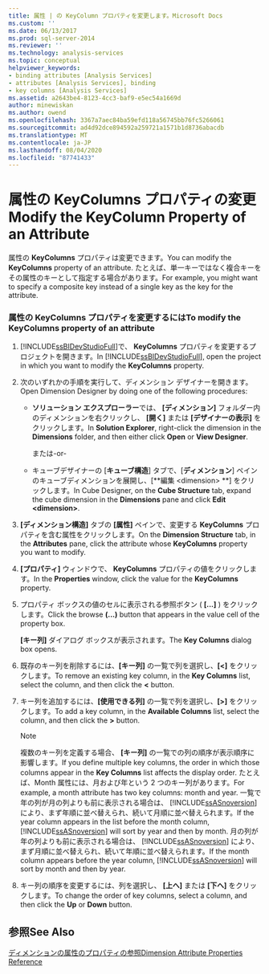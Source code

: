 ```yaml
---
title: 属性 | の KeyColumn プロパティを変更します。Microsoft Docs
ms.custom: ''
ms.date: 06/13/2017
ms.prod: sql-server-2014
ms.reviewer: ''
ms.technology: analysis-services
ms.topic: conceptual
helpviewer_keywords:
- binding attributes [Analysis Services]
- attributes [Analysis Services], binding
- key columns [Analysis Services]
ms.assetid: a2643be4-8123-4cc3-baf9-e5ec54a1669d
author: minewiskan
ms.author: owend
ms.openlocfilehash: 3367a7aec84ba59efd118a56745bb76fc5266061
ms.sourcegitcommit: ad4d92dce894592a259721a1571b1d8736abacdb
ms.translationtype: MT
ms.contentlocale: ja-JP
ms.lasthandoff: 08/04/2020
ms.locfileid: "87741433"
---
```

# <a name="modify-the-keycolumn-property-of-an-attribute"></a><span data-ttu-id="fa1ea-102">属性の KeyColumns プロパティの変更</span><span class="sxs-lookup"><span data-stu-id="fa1ea-102">Modify the KeyColumn Property of an Attribute</span></span>
  <span data-ttu-id="fa1ea-103">属性の **KeyColumns** プロパティは変更できます。</span><span class="sxs-lookup"><span data-stu-id="fa1ea-103">You can modify the **KeyColumns** property of an attribute.</span></span> <span data-ttu-id="fa1ea-104">たとえば、単一キーではなく複合キーをその属性のキーとして指定する場合があります。</span><span class="sxs-lookup"><span data-stu-id="fa1ea-104">For example, you might want to specify a composite key instead of a single key as the key for the attribute.</span></span>  
  
### <a name="to-modify-the-keycolumns-property-of-an-attribute"></a><span data-ttu-id="fa1ea-105">属性の KeyColumns プロパティを変更するには</span><span class="sxs-lookup"><span data-stu-id="fa1ea-105">To modify the KeyColumns property of an attribute</span></span>  
  
1.  <span data-ttu-id="fa1ea-106">[!INCLUDE[ssBIDevStudioFull](../../includes/ssbidevstudiofull-md.md)]で、 **KeyColumns** プロパティを変更するプロジェクトを開きます。</span><span class="sxs-lookup"><span data-stu-id="fa1ea-106">In [!INCLUDE[ssBIDevStudioFull](../../includes/ssbidevstudiofull-md.md)], open the project in which you want to modify the **KeyColumns** property.</span></span>  
  
2.  <span data-ttu-id="fa1ea-107">次のいずれかの手順を実行して、ディメンション デザイナーを開きます。</span><span class="sxs-lookup"><span data-stu-id="fa1ea-107">Open Dimension Designer by doing one of the following procedures:</span></span>  
  
    -   <span data-ttu-id="fa1ea-108">**ソリューション エクスプローラー**では、 **[ディメンション]** フォルダー内のディメンションを右クリックし、 **[開く]** または **[デザイナーの表示]** をクリックします。</span><span class="sxs-lookup"><span data-stu-id="fa1ea-108">In **Solution Explorer**, right-click the dimension in the **Dimensions** folder, and then either click **Open** or **View Designer**.</span></span>  
  
         <span data-ttu-id="fa1ea-109">または</span><span class="sxs-lookup"><span data-stu-id="fa1ea-109">-or-</span></span>  
  
    -   <span data-ttu-id="fa1ea-110">キューブデザイナーの [**キューブ構造**] タブで、[**ディメンション**] ペインのキューブディメンションを展開し、[\*\*編集 \<dimension> \*\*] をクリックします。</span><span class="sxs-lookup"><span data-stu-id="fa1ea-110">In Cube Designer, on the **Cube Structure** tab, expand the cube dimension in the **Dimensions** pane and click **Edit \<dimension>**.</span></span>  
  
3.  <span data-ttu-id="fa1ea-111">**[ディメンション構造]** タブの **[属性]** ペインで、変更する **KeyColumns** プロパティを含む属性をクリックします。</span><span class="sxs-lookup"><span data-stu-id="fa1ea-111">On the **Dimension Structure** tab, in the **Attributes** pane, click the attribute whose **KeyColumns** property you want to modify.</span></span>  
  
4.  <span data-ttu-id="fa1ea-112">**[プロパティ]** ウィンドウで、 **KeyColumns** プロパティの値をクリックします。</span><span class="sxs-lookup"><span data-stu-id="fa1ea-112">In the **Properties** window, click the value for the **KeyColumns** property.</span></span>  
  
5.  <span data-ttu-id="fa1ea-113">プロパティ ボックスの値のセルに表示される参照ボタン ( **[...]** ) をクリックします。</span><span class="sxs-lookup"><span data-stu-id="fa1ea-113">Click the browse **(...)** button that appears in the value cell of the property box.</span></span>  
  
     <span data-ttu-id="fa1ea-114">**[キー列]** ダイアログ ボックスが表示されます。</span><span class="sxs-lookup"><span data-stu-id="fa1ea-114">The **Key Columns** dialog box opens.</span></span>  
  
6.  <span data-ttu-id="fa1ea-115">既存のキー列を削除するには、**[キー列]** の一覧で列を選択し、**[\<]** をクリックします。</span><span class="sxs-lookup"><span data-stu-id="fa1ea-115">To remove an existing key column, in the **Key Columns** list, select the column, and then click the **\<** button.</span></span>  
  
7.  <span data-ttu-id="fa1ea-116">キー列を追加するには、**[使用できる列]** の一覧で列を選択し、**[>]** をクリックします。</span><span class="sxs-lookup"><span data-stu-id="fa1ea-116">To add a key column, in the **Available Columns** list, select the column, and then click the **>** button.</span></span>  
  
    > [!NOTE]  
    >  <span data-ttu-id="fa1ea-117">複数のキー列を定義する場合、 **[キー列]** の一覧での列の順序が表示順序に影響します。</span><span class="sxs-lookup"><span data-stu-id="fa1ea-117">If you define multiple key columns, the order in which those columns appear in the **Key Columns** list affects the display order.</span></span> <span data-ttu-id="fa1ea-118">たとえば、Month 属性には、月および年という 2 つのキー列があります。</span><span class="sxs-lookup"><span data-stu-id="fa1ea-118">For example, a month attribute has two key columns: month and year.</span></span> <span data-ttu-id="fa1ea-119">一覧で年の列が月の列よりも前に表示される場合は、 [!INCLUDE[ssASnoversion](../../includes/ssasnoversion-md.md)] により、まず年順に並べ替えられ、続いて月順に並べ替えられます。</span><span class="sxs-lookup"><span data-stu-id="fa1ea-119">If the year column appears in the list before the month column, [!INCLUDE[ssASnoversion](../../includes/ssasnoversion-md.md)] will sort by year and then by month.</span></span> <span data-ttu-id="fa1ea-120">月の列が年の列よりも前に表示される場合は、 [!INCLUDE[ssASnoversion](../../includes/ssasnoversion-md.md)] により、まず月順に並べ替えられ、続いて年順に並べ替えられます。</span><span class="sxs-lookup"><span data-stu-id="fa1ea-120">If the month column appears before the year column, [!INCLUDE[ssASnoversion](../../includes/ssasnoversion-md.md)] will sort by month and then by year.</span></span>  
  
8.  <span data-ttu-id="fa1ea-121">キー列の順序を変更するには、列を選択し、 **[上へ]** または **[下へ]** をクリックします。</span><span class="sxs-lookup"><span data-stu-id="fa1ea-121">To change the order of key columns, select a column, and then click the **Up** or **Down** button.</span></span>  
  
## <a name="see-also"></a><span data-ttu-id="fa1ea-122">参照</span><span class="sxs-lookup"><span data-stu-id="fa1ea-122">See Also</span></span>  
 [<span data-ttu-id="fa1ea-123">ディメンションの属性のプロパティの参照</span><span class="sxs-lookup"><span data-stu-id="fa1ea-123">Dimension Attribute Properties Reference</span></span>](dimension-attribute-properties-reference.md)  
  
  
